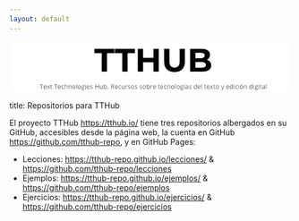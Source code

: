 ```yaml
---
layout: default
---
```


![TTHub header](/img/header_tthub.png)

title: Repositorios para TTHub

El proyecto TTHub <https://tthub.io/> tiene tres repositorios albergados en su GitHub, accesibles desde la página web, la cuenta en GitHub <https://github.com/tthub-repo>, y en GitHub Pages:

- Lecciones: <https://tthub-repo.github.io/lecciones/> & <https://github.com/tthub-repo/lecciones>
- Ejemplos: <https://tthub-repo.github.io/ejemplos/> & <https://github.com/tthub-repo/ejemplos>
- Ejercicios: <https://tthub-repo.github.io/ejercicios/> & <https://github.com/tthub-repo/ejercicios>
